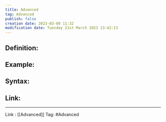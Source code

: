```yaml
---
title: Advanced
tag: Advanced
publish: false
creation date: 2023-03-09 11:32
modification date: Tuesday 21st March 2023 13:42:13
---
```


## Definition:
## Example:
## Syntax:
## Link:
---
Link : [[Advanced]]
Tag: #Advanced